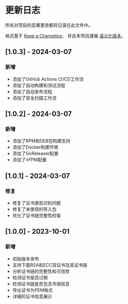 # 更新日志

所有对项目的显著更改都将记录在此文件中。

格式基于 [Keep a Changelog](https://keepachangelog.com/zh-CN/1.0.0/)，
并且本项目遵循 [语义化版本](https://semver.org/lang/zh-CN/)。

## [1.0.3] - 2024-03-07

### 新增
- 添加了GitHub Actions CI/CD工作流
- 添加了自动构建和测试流程
- 添加了自动发布流程
- 添加了安全扫描工作流

## [1.0.2] - 2024-03-07

### 新增
- 添加了RPM和DEB包构建支持
- 添加了Docker构建环境
- 添加了GoReleaser配置
- 添加了nFPM配置

## [1.0.1] - 2024-03-07

### 修复
- 修复了证书类型识别问题
- 修复了未使用的导入包
- 优化了证书链完整性检查

## [1.0.0] - 2023-10-01

### 新增
- 初始版本发布
- 支持下载RSA和ECC双证书及其证书链
- 分析证书链的完整性和可信性
- 检测证书是否过期
- 检测证书链是否包含吊销信息
- 导出证书为PEM格式
- 详细的证书信息展示 